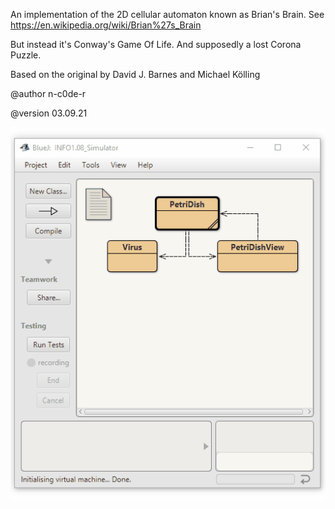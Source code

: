 An implementation of the 2D cellular automaton known as Brian's Brain.
See https://en.wikipedia.org/wiki/Brian%27s_Brain

But instead it's Conway's Game Of Life.
And supposedly a lost Corona Puzzle.

Based on the original by David J. Barnes and Michael Kölling

@author n-c0de-r

@version 03.09.21

<img src="Simulator_show.gif">
